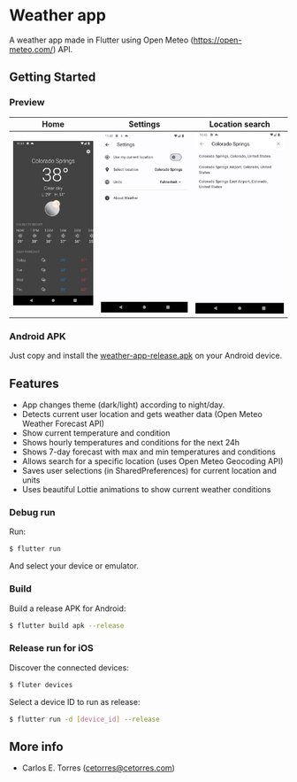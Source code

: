 # Weather app

A weather app made in Flutter using Open Meteo (<https://open-meteo.com/>) API.

## Getting Started

### Preview

| Home | Settings | Location search
:--------------:|:-------------:|:-------------:
![screenshot_01](screenshot_01.png) | ![screenshot_02](screenshot_02.png) | ![screenshot_03](screenshot_03.png)

### Android APK

Just copy and install the [weather-app-release.apk](weather-app-release.apk) on your Android device.

## Features

- App changes theme (dark/light) according to night/day.
- Detects current user location and gets weather data (Open Meteo Weather Forecast API)
- Show current temperature and condition
- Shows hourly temperatures and conditions for the next 24h
- Shows 7-day forecast with max and min temperatures and conditions
- Allows search for a specific location (uses Open Meteo Geocoding API)
- Saves user selections (in SharedPreferences) for current location and units
- Uses beautiful Lottie animations to show current weather conditions

### Debug run

Run:

```sh
$ flutter run
```

And select your device or emulator.

### Build

Build a release APK for Android:

```sh
$ flutter build apk --release
```

### Release run for iOS

Discover the connected devices:

```sh
$ fluter devices
```

Select a device ID to run as release:

```sh
$ flutter run -d [device_id] --release
```

## More info

- Carlos E. Torres (<cetorres@cetorres.com>)

